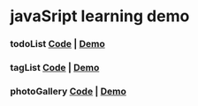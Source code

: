 # javaSript learning demo
### todoList [Code](https://github.com/lzzzh2008/JSDemo/tree/master/todoList) | [Demo](https://lzzzh2008.github.io/JSDemo/todoList/todo.html) 
### tagList [Code](https://github.com/lzzzh2008/JSDemo/tree/master/tagList) | [Demo](https://lzzzh2008.github.io/JSDemo/tagList/tagList.html) 
### photoGallery [Code](https://github.com/lzzzh2008/JSDemo/tree/master/photoGallery) | [Demo](https://lzzzh2008.github.io/JSDemo/photoGallery/gallery.html) 
